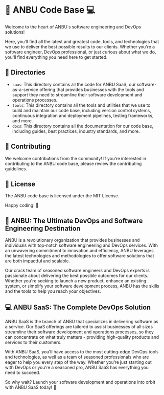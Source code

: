 # 🚀 ANBU Code Base 💻

Welcome to the heart of ANBU's software engineering and DevOps solutions!

Here, you'll find all the latest and greatest code, tools, and technologies that we use to deliver the best possible results to our clients. Whether you're a software engineer, DevOps professional, or just curious about what we do, you'll find everything you need here to get started.

## 📂 Directories

- `saas`: This directory contains all the code for ANBU SaaS, our software-as-a-service offering that provides businesses with the tools and support they need to streamline their software development and operations processes.
- `tools`: This directory contains all the tools and utilities that we use to build and maintain our code base, including version control systems, continuous integration and deployment pipelines, testing frameworks, and more.
- `docs`: This directory contains all the documentation for our code base, including guides, best practices, industry standards, and more.

## 🤝 Contributing

We welcome contributions from the community! If you're interested in contributing to the ANBU code base, please review the contributing guidelines.

## 📄 License

The ANBU code base is licensed under the MIT License.

Happy coding! 🎉

## 🚀 ANBU: The Ultimate DevOps and Software Engineering Destination

ANBU is a revolutionary organization that provides businesses and individuals with top-notch software engineering and DevOps services. With an unwavering commitment to innovation and efficiency, ANBU leverages the latest technologies and methodologies to offer software solutions that are both impactful and scalable.

Our crack team of seasoned software engineers and DevOps experts is passionate about delivering the best possible outcomes for our clients. Whether you're seeking to launch a new product, enhance an existing system, or simplify your software development process, ANBU has the skills and the tools to help you reach your objectives.

## 💻 ANBU SaaS: The Complete DevOps Solution

ANBU SaaS is the branch of ANBU that specializes in delivering software as a service. Our SaaS offerings are tailored to assist businesses of all sizes streamline their software development and operations processes, so they can concentrate on what truly matters - providing high-quality products and services to their customers.

With ANBU SaaS, you'll have access to the most cutting-edge DevOps tools and technologies, as well as a team of seasoned professionals who are eager to help you every step of the way. Whether you're just starting out with DevOps or you're a seasoned pro, ANBU SaaS has everything you need to succeed.

So why wait? Launch your software development and operations into orbit with ANBU SaaS today! 🚀
